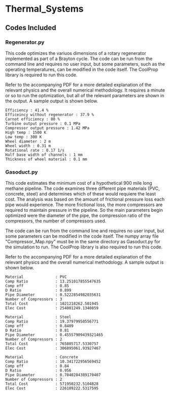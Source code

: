 # Thermal_Systems

## Codes Included

### Regenerator.py

This code optimizes the variuos dimensions of a rotary regenerator implemented as part of a Brayton cycle.  The code can be run from the command line and requires no user input, but some parameters, such as the operating temperatures, can be modified in the code itself.  The CoolProp library is required to run this code.

Refer to the accompanying PDF for a more detailed explanation of the relevant physics and the overall numerical methodology.  It requires a minute or so to run the optimization, but all of the relevant parameters are shown in the output.  A sample output is shown below. 

~~~~
Efficiency : 41.4 %
Efficeincy without regenerator : 37.9 %
Carnot efficiency : 80 %
Turbine output pressure : 0.1 MPa
Compressor output pressure : 1.42 MPa
High temp : 1500 K
Low temp : 300 K
Wheel diameter : 2 m
Wheel width : 0.31 m
Rotational rate : 0.17 1/s
Half base width of channels : 1 mm
Thickness of wheel material : 0.1 mm
~~~~
### Gasoduct.py

This code estimates the minimum cost of a hypothetical 900 mile long methane pipeline.  The code examines three different pipe materials (PVC, concrete, steel) and determines which of these would requiere the least cost.  The analysis was based on the amount of frictional pressure loss each pipe would experience.  The more frictional loss, the more compressors are required to maintain pressure in the pipeline.  So the main parameters begin optimized were the diameter of the pipe, the compression ratio of the compressors, the number of compressors used.  

The code can be run from the command line and requires no user input, but some parameters can be modified in the code itself.  The numpy array file "Compressor_Map.npy" must be in the same directory as Gasoduct.py for the simulation to run.  The CoolProp library is also required to run this code.

Refer to the accompanying PDF for a more detailed explanation of the relevant physics and the overall numerical methodology.  A sample output is shown below. 

~~~~
Material              : PVC
Comp Ratio            : 13.251017855547635
Comp eff              : 0.85
D Ratio               : 0.899
Pipe Diameter         : 0.5222854982035631
Number of Compressors : 3
Total Cost            : 1021218262.501945
Elec Cost             : 254001249.1340859

Material              : Steel
Comp Ratio            : 19.37979950556771
Comp eff              : 0.8409
D Ratio               : 0.81
Pipe Diameter         : 0.45557909439321465
Number of Compressors : 2
Total Cost            : 765805717.5330757
Elec Cost             : 306895061.93927467

Material              : Concrete
Comp Ratio            : 10.341722956569452
Comp eff              : 0.84
D Ratio               : 0.956
Pipe Diameter         : 0.7040284389170407
Number of Compressors : 2
Total Cost            : 571950232.5104828
Elec Cost             : 226109222.5317595
~~~~
